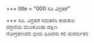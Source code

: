 +++
title = "000 ಸೂ ವಿಗ್ರಹಕೆ"

+++
ಸೂ. ವಿಗ್ರಹಕೆ ಸಮತಳಿಸಿ ಕುರುಕುಲ  
ದಗ್ರಣಿಯ ಮುಂಕೊಂಡು ದಕ್ಷಿಣ  
ಗೋಗ್ರಹಣದಲಿ ಭೀಮ ಹಿಡಿದನು ಕಲಿ ಸುಶರ್ಮಕನ